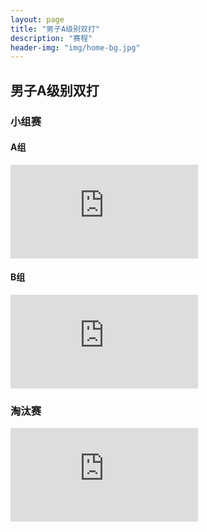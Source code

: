 ```yaml
---
layout: page
title: "男子A级别双打"
description: "赛程"
header-img: "img/home-bg.jpg"
---
```


<h2><p class="text-center">男子A级别双打</p></h2>

<h3>小组赛</h3>

<h4>A组</h4>
<div class="embed-responsive embed-responsive-16by9">
  <iframe class="embed-responsive-item" src="http://actc.challonge.com/2016adouble_a/module?show_standings=1&tab=standings" frameborder="0" allowtransparency="true"></iframe>
</div>

<h4>B组</h4>
<div class="embed-responsive embed-responsive-16by9">
  <iframe class="embed-responsive-item" src="http://actc.challonge.com/2016adouble_b/module?show_standings=1&tab=standings" frameborder="0" allowtransparency="true"></iframe>
</div>

<h3>淘汰赛</h3>
<div class="embed-responsive embed-responsive-16by9">
  <iframe class="embed-responsive-item" src="http://actc.challonge.com/2016adouble_final/module" frameborder="0" allowtransparency="true"></iframe>
</div>
